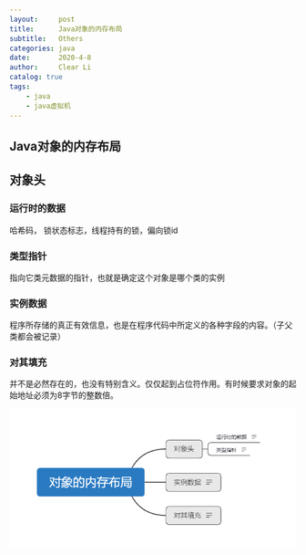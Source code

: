 ```yaml
---
layout:     post
title:      Java对象的内存布局
subtitle:   Others
categories: java
date:       2020-4-8
author:     Clear Li
catalog: true
tags:
    - java
	- java虚拟机
---
```


## Java对象的内存布局









## 对象头

### 运行时的数据

哈希码， 锁状态标志，线程持有的锁，偏向锁id

### 类型指针

指向它类元数据的指针，也就是确定这个对象是哪个类的实例

### 实例数据

程序所存储的真正有效信息，也是在程序代码中所定义的各种字段的内容。（子父类都会被记录）

### 对其填充

并不是必然存在的，也没有特别含义。仅仅起到占位符作用。有时候要求对象的起始地址必须为8字节的整数倍。

![](/img/1.png)



